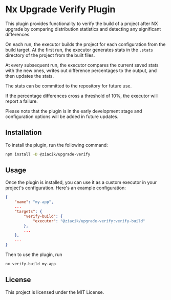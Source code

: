 # Nx Upgrade Verify Plugin

This plugin provides functionality to verify the build of a project after NX upgrade by comparing distribution statistics and detecting any significant differences.

On each run, the executor builds the project for each configuration from the build target. At the first run, the executor generates stats in the `.stats` directory of the project from the built files.

At every subsequent run, the executor compares the current saved stats with the new ones, writes out difference percentages to the output, and then updates the stats.

The stats can be committed to the repository for future use.

If the percentage differences cross a threshold of 10%, the executor will report a failure.

Please note that the plugin is in the early development stage and configuration options will be added in future updates.

## Installation

To install the plugin, run the following command:

```bash
npm install -D @ziacik/upgrade-verify
```

## Usage

Once the plugin is installed, you can use it as a custom executor in your project's configuration. Here's an example configuration:

```json
{
	"name": "my-app",
	...
	"targets": {
		"verify-build": {
			"executor": "@ziacik/upgrade-verify:verify-build"
		},
		...
	},
	...
}
```

Then to use the plugin, run

```bash
nx verify-build my-app
```

## License

This project is licensed under the MIT License.
